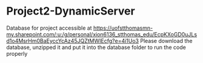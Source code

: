 # Project2-DynamicServer

Database for project accessible at https://uofstthomasmn-my.sharepoint.com/:u:/g/personal/xion6136_stthomas_edu/EcpKXoGD0uJLsd1o4MsrHm0BaEyccYcAz45JQZtMWIEcfg?e=4i1Uo3
Please download the database, unzipped it and put it into the database folder to run the code properly
